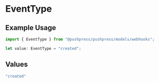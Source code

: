 # EventType

## Example Usage

```typescript
import { EventType } from "@pushpress/pushpress/models/webhooks";

let value: EventType = "created";
```

## Values

```typescript
"created"
```